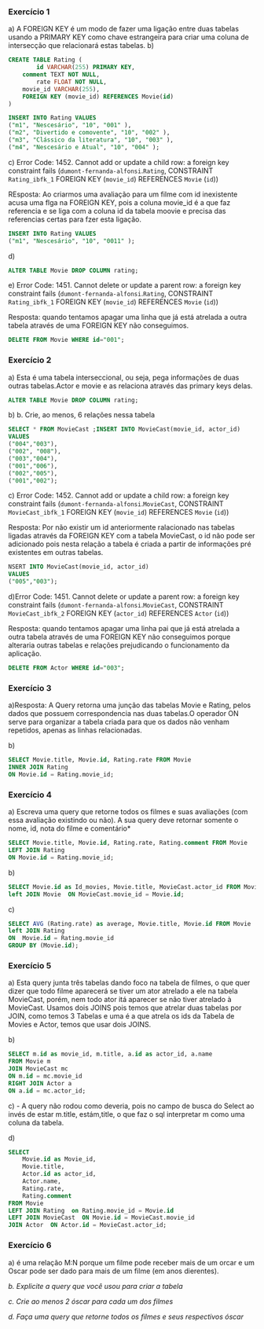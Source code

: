 
### Exercício 1
a) A  FOREIGN KEY é um modo de fazer uma ligação entre duas tabelas usando a PRIMARY KEY  como chave estrangeira para criar uma coluna de intersecção que relacionará estas tabelas.
b) 
```sql
CREATE TABLE Rating (
		id VARCHAR(255) PRIMARY KEY,
    comment TEXT NOT NULL,
		rate FLOAT NOT NULL,
    movie_id VARCHAR(255),
    FOREIGN KEY (movie_id) REFERENCES Movie(id)
)
```
```sql
INSERT INTO Rating VALUES
("m1", "Nescesário", "10", "001" ),
("m2", "Divertido e comovente", "10", "002" ),
("m3", "Clássico da literatura", "10", "003" ),
("m4", "Nescesário e Atual", "10", "004" );

```
c) Error Code: 1452. Cannot add or update a child row: a foreign key constraint fails (`dumont-fernanda-alfonsi`.`Rating`, CONSTRAINT `Rating_ibfk_1` FOREIGN KEY (`movie_id`) REFERENCES `Movie` (`id`))

REsposta: Ao criarmos uma avaliação para um filme com id inexistente acusa uma flga na FOREIGN KEY, pois a coluna movie_id é a que faz referencia e se liga com a coluna id da tabela moovie e precisa das referencias certas para fzer esta ligação.

```sql
INSERT INTO Rating VALUES
("m1", "Nescesário", "10", "0011" );
```


d) 
```sql
ALTER TABLE Movie DROP COLUMN rating;
```

e) Error Code: 1451. Cannot delete or update a parent row: a foreign key constraint fails (`dumont-fernanda-alfonsi`.`Rating`, CONSTRAINT `Rating_ibfk_1` FOREIGN KEY (`movie_id`) REFERENCES `Movie` (`id`))

Resposta: quando tentamos apagar uma linha que já está atrelada a outra tabela através de uma FOREIGN KEY não conseguimos.

```sql
DELETE FROM Movie WHERE id="001";
```
### Exercício 2

a) Esta é uma tabela interseccional, ou seja, pega informações de duas outras tabelas.Actor e movie e as relaciona através das primary keys delas. 
```sql
ALTER TABLE Movie DROP COLUMN rating;
```
b) b. Crie, ao menos, 6 relações nessa tabela
```sql
SELECT * FROM MovieCast ;INSERT INTO MovieCast(movie_id, actor_id)
VALUES
("004","003"),
("002", "008"),
("003","004"),
("001","006"),
("002","005"),
("001","002");
```
c) Error Code: 1452. Cannot add or update a child row: a foreign key constraint fails (`dumont-fernanda-alfonsi`.`MovieCast`, CONSTRAINT `MovieCast_ibfk_1` FOREIGN KEY (`movie_id`) REFERENCES `Movie` (`id`))

Resposta: Por não existir um id anteriormente ralacionado nas tabelas ligadas através da FOREIGN KEY com a tabela MovieCast, o id não pode ser adicionado pois nesta relação a tabela é criada a partir de informações pré existentes em outras tabelas. 
```sql
NSERT INTO MovieCast(movie_id, actor_id)
VALUES
("005","003");
```
d)Error Code: 1451. Cannot delete or update a parent row: a foreign key constraint fails (`dumont-fernanda-alfonsi`.`MovieCast`, CONSTRAINT `MovieCast_ibfk_2` FOREIGN KEY (`actor_id`) REFERENCES `Actor` (`id`))

Resposta: quando tentamos apagar uma linha pai que já está atrelada a outra tabela através de uma FOREIGN KEY  não conseguimos porque alteraria outras tabelas e relações prejudicando o funcionamento da aplicação.
```sql
DELETE FROM Actor WHERE id="003";
```
### Exercício 3

a)Resposta: A Query retorna uma junção das tabelas Movie e Rating, pelos dados que possuem correspondencia nas duas tabelas.O operador ON serve para organizar a tabela criada para que os dados não venham repetidos, apenas as linhas relacionadas. 

b)  
```sql
SELECT Movie.title, Movie.id, Rating.rate FROM Movie 
INNER JOIN Rating 
ON Movie.id = Rating.movie_id;
```

### Exercício 4

a) Escreva uma query que retorne todos os filmes e suas avaliações (com essa avaliação existindo ou não). A sua query deve retornar somente o nome, id, nota do filme e comentário*
```sql
SELECT Movie.title, Movie.id, Rating.rate, Rating.comment FROM Movie 
LEFT JOIN Rating 
ON Movie.id = Rating.movie_id;
```
b)
```sql
SELECT Movie.id as Id_movies, Movie.title, MovieCast.actor_id FROM MovieCast
left JOIN Movie  ON MovieCast.movie_id = Movie.id;
```
c)
```sql
SELECT AVG (Rating.rate) as average, Movie.title, Movie.id FROM Movie
left JOIN Rating  
ON  Movie.id = Rating.movie_id 
GROUP BY (Movie.id);
```

### Exercício 5
a) 
Esta query junta três tabelas dando foco na tabela de filmes, o que quer dizer que todo filme aparecerá se tiver um ator atrelado a ele na tabela MovieCast, porém, nem todo ator itá aparecer se não tiver atrelado à MovieCast.
Usamos dois JOINS pois temos que atrelar duas tabelas por JOIN, como temos 3 Tabelas e uma é a que atrela os ids da Tabela de Movies e Actor, temos que usar dois JOINS.


b)
```sql
SELECT m.id as movie_id, m.title, a.id as actor_id, a.name 
FROM Movie m
JOIN MovieCast mc 
ON m.id = mc.movie_id
RIGHT JOIN Actor a 
ON a.id = mc.actor_id;
```
c) -  A query  não rodou como deveria, pois no campo de busca do Select ao invés de estar m.title, estám,title, o que faz o sql interpretar m como uma coluna da tabela. 



d)
```sql
SELECT 
	Movie.id as Movie_id,
    Movie.title, 
    Actor.id as actor_id, 
    Actor.name, 
    Rating.rate, 
    Rating.comment 
FROM Movie 
LEFT JOIN Rating  on Rating.movie_id = Movie.id
LEFT JOIN MovieCast  ON Movie.id = MovieCast.movie_id
JOIN Actor  ON Actor.id = MovieCast.actor_id;
```

### Exercício 6

a) é uma relação M:N porque um filme pode receber mais de um orcar e um Oscar pode ser dado para mais de um filme (em anos dierentes).

*b. Explicite a query que você usou para criar a tabela*

*c. Crie ao menos 2 óscar para cada um dos filmes* 

*d. Faça uma query que retorne todos os filmes e seus respectivos óscar*